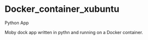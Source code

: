 # Docker_container_xubuntu
Python App


Moby dock app written in pythn and running on a Docker container.
